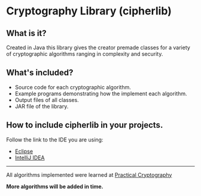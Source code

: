 # Cryptography Library (cipherlib)

## What is it?
Created in Java this library gives the creator premade classes for a variety of cryptographic algorithms ranging in complexity and security.

## What's included?
* Source code for each cryptographic algorithm.
* Example programs demonstrating how the implement each algorithm.
* Output files of all classes.
* JAR file of the library.

## How to include cipherlib in your projects.
Follow the link to the IDE you are using:
* [Eclipse](http://www.oxfordmathcenter.com/drupal7/node/44)
* [IntelliJ IDEA](https://www.jetbrains.com/help/idea/library.html)

---

All algorithms implemented were learned at [Practical Cryptography](http://practicalcryptography.com/)

**More algorithms will be added in time.**

